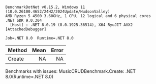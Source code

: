 ```

BenchmarkDotNet v0.15.2, Windows 11 (10.0.26100.4652/24H2/2024Update/HudsonValley)
AMD Ryzen 5 4500 3.60GHz, 1 CPU, 12 logical and 6 physical cores
.NET SDK 9.0.304
  [Host] : .NET 8.0.19 (8.0.1925.36514), X64 RyuJIT AVX2 [AttachedDebugger]

Job=.NET 8.0  Runtime=.NET 8.0  

```
| Method | Mean | Error |
|------- |-----:|------:|
| Create |   NA |    NA |

Benchmarks with issues:
  MusicCRUDBenchmark.Create: .NET 8.0(Runtime=.NET 8.0)
